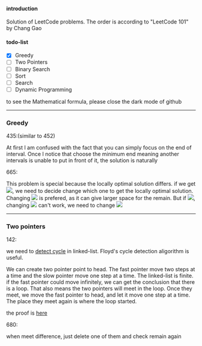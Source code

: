 #### introduction

Solution of LeetCode problems. The order is according to "LeetCode 101" by Chang Gao

#### todo-list

- [x] Greedy
- [ ] Two Pointers
- [ ] Binary Search
- [ ] Sort
- [ ] Search
- [ ] Dynamic Programming

to see the Mathematical formula, please close the dark mode of github

---

### Greedy

435:(similar to 452)

At first I am confused with the fact that you can simply focus on the end of interval. Once I notice that choose the minimum end meaning another intervals is unable to put in front of it, the solution is naturally

665:

This problem is special because the locally optimal solution differs. if we get ![](https://latex.codecogs.com/svg.latex?nums[i]<nums[i-1]), we need to decide change which one to get the locally optimal solution. Changing ![](https://latex.codecogs.com/svg.latex?nums[i-1]) is prefered, as it can give larger space for the remain. But if ![](https://latex.codecogs.com/svg.latex?nums[i-2]>nums[i]), changing ![](https://latex.codecogs.com/svg.latex?nums[i-1]) can't work, we need to change ![](https://latex.codecogs.com/svg.latex?nums[i])



----

### Two pointers

142:

we need to [detect cycle](https://en.wikipedia.org/wiki/Cycle_detection) in linked-list.  Floyd's cycle detection aligorithm is useful.

We can create two pointer point to head. The fast pointer move two steps at a time and the slow pointer move one step at a time. The linked-list is finite. if the fast pointer could move infinitely, we can get the conclusion that there is a loop. That also means the two pointers will meet in the loop. Once they meet, we move the fast pointer to head, and let it move one step at a time. The place they meet again is where the loop started.

the proof is [here](https://leetcode-cn.com/problems/linked-list-cycle-lcci/solution/huan-lu-jian-ce-by-leetcode-solution-s2la/)

680:

when meet difference, just delete one of them and check remain again
